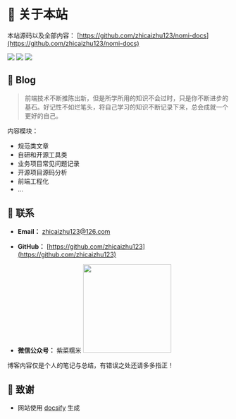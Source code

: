 # 🎉 关于本站

本站源码以及全部内容： [https://github.com/zhicaizhu123/nomi-docs](https://github.com/zhicaizhu123/nomi-docs)

<img src="https://img.shields.io/github/stars/zhicaizhu123/nomi-docs" data-origin="https://img.shields.io/github/stars/zhicaizhu123/nomi-docs" > 
<img src="https://img.shields.io/github/forks/zhicaizhu123/nomi-docs" data-origin="https://img.shields.io/github/forks/zhicaizhu123/nomi-docs" >
<img src="https://img.shields.io/github/license/zhicaizhu123/nomi-docs" data-origin="https://img.shields.io/github/license/zhicaizhu123/nomi-docs" >

## 📖 Blog
> 前端技术不断推陈出新，但是所学所用的知识不会过时，只是你不断进步的基石。好记性不如烂笔头，将自己学习的知识不断记录下来，总会成就一个更好的自己。

内容模块：
- 规范类文章
- 自研和开源工具类
- 业务项目常见问题记录
- 开源项目源码分析
- 前端工程化
- ...

## 📮 联系

- **Email：** zhicaizhu123@126.com

- **GitHub：** [https://github.com/zhicaizhu123](https://github.com/zhicaizhu123)

- **微信公众号：** 紫菜糯米
  <img src="https://zhicaizhu123.github.io/nomi-docs/_media/qrcode.jpg" style="width: 200px" />

博客内容仅是个人的笔记与总结，有错误之处还请多多指正！

## 🍋 致谢

- 网站使用 [docsify](https://docsify.js.org/#/zh-cn/) 生成
